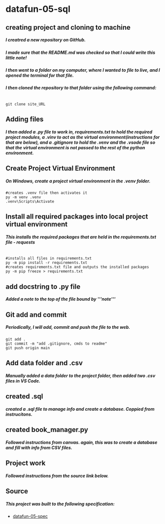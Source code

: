 # datafun-05-sql

## creating project and cloning to machine

##### I creatred a new repository on GitHub. 
##### I made sure that the README.md was checked so that I could write this little note!
##### I then went to a folder on my computer, where I wanted to file to live, and I opened the terminal for that file.
##### I then cloned the repository to that folder using the following command:
```shell

git clone site_URL

```

## Adding files 

##### I then added a .py file to work in, requirements.txt to hold the required project modules, a .vinv to act as the virtual environment(instructions for that are below), and a .gitignore to hold the .venv and the .vsode file so that the virtual environment is not passed to the rest of the python environment.

## Create Project Virtual Environment

##### On Windows, create a project virtual environment in the .venv folder. 

```shell
#creates .venv file then activates it
py -m venv .venv
.venv\Scripts\Activate

```

## Install all required packages into local project virtual environment

##### This installs the required packages that are held in the requirements.txt file - requests 

```shell

#installs all files in requirements.txt
py -m pip install -r requirements.txt
#creates requirements.txt file and outputs the installed packages
py -m pip freeze > requirements.txt
```

## add docstring to .py file

##### Added a note to the top of the file bound by '''note'''

## Git add and commit 

##### Periodically, I will add, commit and push the file to the web. 

```shell
git add .
git commit -m "add .gitignore, cmds to readme"
git push origin main
```
## Add data folder and .csv

##### Manually added a data folder to the project folder, then added two .csv files in VS Code.

## created .sql

##### created a .sql file to manage info and create a database. Coppied from instrucitons.

## created book_manager.py

##### Followed instructions from canvas. again, this was to create a database and fill with info from CSV files.

## Project work

##### Followed instructions from the source link below. 

## Source
##### This project was built to the following specification:
- [datafun-05-spec](https://github.com/denisecase/datafun-05-spec)